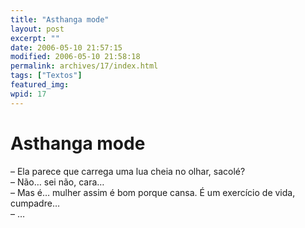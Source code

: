 ```yaml
---
title: "Asthanga mode"
layout: post
excerpt: ""
date: 2006-05-10 21:57:15
modified: 2006-05-10 21:58:18
permalink: archives/17/index.html
tags: ["Textos"]
featured_img: 
wpid: 17
---
```


# Asthanga mode

– Ela parece que carrega uma lua cheia no olhar, sacolé?  
– Não… sei não, cara…  
– Mas é… mulher assim é bom porque cansa. É um exercício de vida, cumpadre…  
– …